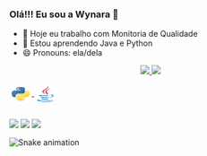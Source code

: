 ### Olá!!! Eu sou a Wynara 👋

- 🔭 Hoje eu trabalho com Monitoria de Qualidade
- 🌱 Estou aprendendo Java e Python
- 😄 Pronouns: ela/dela

<div align="center">
  <a href="https://github.com/wynaraxisto">
  <img height="180em" src="https://github-readme-stats.vercel.app/api?username=wynaraxisto&show_icons=true&theme=dracula&include_all_commits=true&count_private=true"/>
  <img height="180em" src="https://github-readme-stats.vercel.app/api/top-langs/?username=wynaraxisto&layout=compact&langs_count=7&theme=dracula"/>
</div>
<div style="display: inline_block"><br>
  <img align="center" alt="Wynara-Python" height="30" width="40" src="https://raw.githubusercontent.com/devicons/devicon/master/icons/python/python-original.svg">
   <img align="center" alt="Wynara-Java" height="30" width="40" src="https://raw.githubusercontent.com/devicons/devicon/master/icons/java/java-original.svg">
</div>
  
  ##
 
<div> 
  <a href="https://www.linkedin.com/in/wynaraxisto" target="_blank"><img src="https://img.shields.io/badge/-LinkedIn-%230077B5?style=for-the-badge&logo=linkedin&logoColor=white" target="_blank"></a> 
  <a href="https://instagram.com/wynaraxisto" target="_blank"><img src="https://img.shields.io/badge/-Instagram-%23E4405F?style=for-the-badge&logo=instagram&logoColor=white" target="_blank"></a>
  <a href = "mailto:wynaralorrainy@gmail.com"><img src="https://img.shields.io/badge/-Gmail-%23333?style=for-the-badge&logo=gmail&logoColor=white" target="_blank"></a>
  
 
  ![Snake animation](https://github.com/wynaraxisto/wynaraxisto/blob/output/github-contribution-grid-snake.svg)
 
</div>
